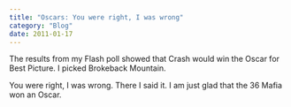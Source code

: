```yaml
---
title: "Oscars: You were right, I was wrong"
category: "Blog"
date: 2011-01-17
---
```



The results from my Flash poll showed that Crash would win the Oscar for Best Picture. I picked Brokeback Mountain.

You were right, I was wrong. There I said it. I am just glad that the 36 Mafia won an Oscar.